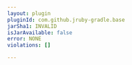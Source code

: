 ```yaml
---
layout: plugin
pluginId: com.github.jruby-gradle.base
jarSha1: INVALID
isJarAvailable: false
error: NONE
violations: []

---
```

